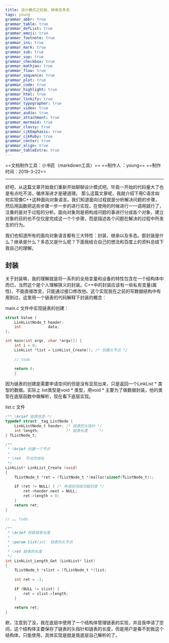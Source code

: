 ```yaml
---
title: 设计模式之封装，继承及多态
tags: young
grammar_abbr: true
grammar_table: true
grammar_defList: true
grammar_emoji: true
grammar_footnote: true
grammar_ins: true
grammar_mark: true
grammar_sub: true
grammar_sup: true
grammar_checkbox: true
grammar_mathjax: true
grammar_flow: true
grammar_sequence: true
grammar_plot: true
grammar_code: true
grammar_highlight: true
grammar_html: true
grammar_linkify: true
grammar_typographer: true
grammar_video: true
grammar_audio: true
grammar_attachment: true
grammar_mermaid: true
grammar_classy: true
grammar_cjkEmphasis: true
grammar_cjkRuby: true
grammar_center: true
grammar_align: true
grammar_tableExtra: true
---
```

==文档制作工具：小书匠（markdown工具）==
==制作人     ：young==
==制作时间：2019-3-22==


----------

好吧，从这篇文章开始我们重新开始聊聊设计模式吧。毕竟一开始的代码量大了也是有点吃不消，循序渐进才是硬道理。
那么这篇文章呢，我就介绍下用C语言如何实现像C++这种面向对象语言。我们知道面向过程就是分析解决问题的步骤，然后用函数把这些步骤一步一步的进行实现，在使用的时候进行一一调用就行了，注重的是对于过程的分析。面向对象则是把构成问题的事进行分成各个对象，建立对象的目的也不仅仅是完成这一个个步骤，而是描述各个问题在解决的过程中所发生的行为。

我们也知道所有的面向对象语言都有三大特性：封装，继承以及多态。那封装是什么？继承是什么？多态又是什么呢？下面我结合自己的想法和百度上的资料总结下我自己的理解。

## 封装

关于封装嘛，我的理解就是将一系列的全局变量和设备的特性包含在一个结构体中而已，当然这个是个人理解狭义的封装。C++中的封装应该有一些私有变量(属性)，不能直接改变，只能通过接口修改他。这个实现我在之前的写数据结构中有用到过，这里用一个链表的代码解释下封装的概念：

main.c 文件中实现链表的创建：

``` c
struct Value {
	LinkListNode_t header;
	int            data; 
}; 

int main(int argc, char *argv[]) {
	int i = 0;
	LinkList *list = LinkList_Create(); /* 创建头节点 */ 
	
	// todo
	
	return 0;
	}
```

因为链表的创建是需要申请空间的但是没有显现出来，只是返回一个LinkList * 类型的数据。实际上 list类型是void * 类型，用void * 主要为了做数据封装，他的类型在底层函数中做解析，现在看下底层实现。

list.c 文件

``` c
/** \brief 链表信息 */
typedef struct _tag_ListNode {
	LinkListNode_t hander; /* 链表的头指针 */ 
	int length;            /* 链表长度     */ 
} TListNode_t;

/**
 * \brief 创建一个节点 
 *
 * \ret  节点的地址 
 */ 
LinkList* LinkList_Create (void)
{
    TListNode_t *ret = (TListNode_t *)malloc(sizeof(TListNode_t));
	
	if (ret != NULL) { /* 申请空间成功赋初值 */
		ret->hander.next = NULL;
		ret->length = 0; 
	} 
	return ret;
}

// …… todo

/**
 * \brief 获取链表长度 
 *
 * \param list[in]  链表的头节点 
 *
 * \ret 链表的长度 
 */ 
int LinkList_Length_Get (LinkList* list)
{
	TListNode_t *slist = (TListNode_t *)list;
	
	int ret = -1;
	
	if (NULL != slist) {
		ret = slist->length;
	}
	
	return ret;
}
```

欸，注意到了没，我在底层中使用了一个结构体管理链表的实现，并且我申请了空间，这个结构体主要保存了链表的头指针和链表的长度，但是用户是看不到我这个结构体，只能使用，具体实现是就是我底层自己解析的了。

